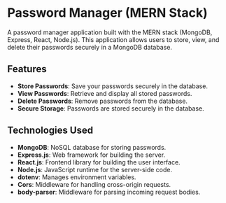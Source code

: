 # Password Manager (MERN Stack)

A password manager application built with the MERN stack (MongoDB, Express, React, Node.js). This application allows users to store, view, and delete their passwords securely in a MongoDB database.

## Features

- **Store Passwords**: Save your passwords securely in the database.
- **View Passwords**: Retrieve and display all stored passwords.
- **Delete Passwords**: Remove passwords from the database.
- **Secure Storage**: Passwords are stored securely in the database.

## Technologies Used

- **MongoDB**: NoSQL database for storing passwords.
- **Express.js**: Web framework for building the server.
- **React.js**: Frontend library for building the user interface.
- **Node.js**: JavaScript runtime for the server-side code.
- **dotenv**: Manages environment variables.
- **Cors**: Middleware for handling cross-origin requests.
- **body-parser**: Middleware for parsing incoming request bodies.


